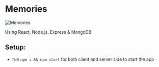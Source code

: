 # Memories

![Memories](https://i.ibb.co/Z8Y0CJv/Screenshot-2020-10-30-at-11-10-04.png)


Using React, Node.js, Express & MongoDB 

## Setup:
- run ```npm i && npm start``` for both client and server side to start the app
